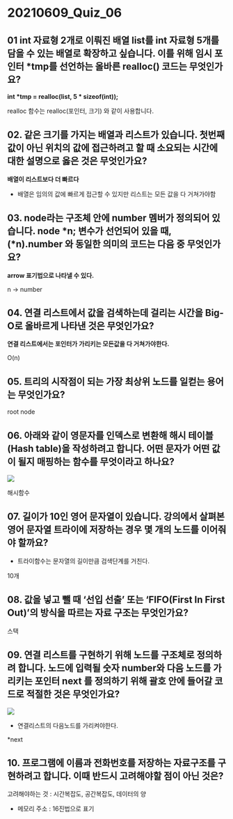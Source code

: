 # 20210609_Quiz_06

## 01 int 자료형 2개로 이뤄진 배열 list를 int 자료형 5개를 담을 수 있는 배열로 확장하고 싶습니다. 이를 위해 임시 포인터 *tmp를 선언하는 올바른 realloc() 코드는 무엇인가요?

**int \*tmp = realloc(list, 5 \* sizeof(int));**

realloc 함수는 realloc(포인터, 크기) 와 같이 사용합니다.

## 02. 같은 크기를 가지는 배열과 리스트가 있습니다. 첫번째 값이 아닌 위치의 값에 접근하려고 할 때 소요되는 시간에 대한 설명으로 옳은 것은 무엇인가요?

**배열이 리스트보다 더 빠르다**

* 배열은 임의의 값에 빠르게 접근할 수 있지만 리스트는 모든 값을 다 거쳐가야함

## 03. node라는 구조체 안에 number 멤버가 정의되어 있습니다. node *n; 변수가 선언되어 있을 때, (*n).number 와 동일한 의미의 코드는 다음 중 무엇인가요?

**arrow 표기법으로 나타낼 수 있다.**

n -> number

## 04. 연결 리스트에서 값을 검색하는데 걸리는 시간을 Big-O로 올바르게 나타낸 것은 무엇인가요?

**연결 리스트에서는 포인터가 가리키는 모든값을 다 거쳐가야한다.**

O(n)

## 05. 트리의 시작점이 되는 가장 최상위 노드를 일컫는 용어는 무엇인가요?

root node

## 06. 아래와 같이 영문자를 인덱스로 변환해 해시 테이블(Hash table)을 작성하려고 합니다. 어떤 문자가 어떤 값이 될지 매핑하는 함수를 무엇이라고 하나요?

![](https://cphinf.pstatic.net/mooc/20200619_6/1592533078308IsCik_PNG/mceclip0.png)

해시함수

## 07. 길이가 10인 영어 문자열이 있습니다. 강의에서 살펴본 영어 문자열 트라이에 저장하는 경우 몇 개의 노드를 이어줘야 할까요?

- 트라이함수는 문자열의 길이만큼 검색단계를 거친다.

10개

## 08. 값을 넣고 뺄 때 ‘선입 선출’ 또는 ‘FIFO(First In First Out)’의 방식을 따르는 자료 구조는 무엇인가요?

스택

## 09. 연결 리스트를 구현하기 위해 노드를 구조체로 정의하려 합니다. 노드에 입력될 숫자 number와 다음 노드를 가리키는 포인터 next 를 정의하기 위해 괄호 안에 들어갈 코드로 적절한 것은 무엇인가요?

![](https://cphinf.pstatic.net/mooc/20200619_293/1592533153065TXklo_PNG/mceclip0.png)

- 연결리스트의 다음노드를 가리켜야한다.

*next

## 10. 프로그램에 이름과 전화번호를 저장하는 자료구조를 구현하려고 합니다. 이때 반드시 고려해야할 점이 아닌 것은?

고려해야하는 것 : 시간복잡도, 공간복잡도, 데이터의 양

- 메모리 주소 : 16진법으로 표기